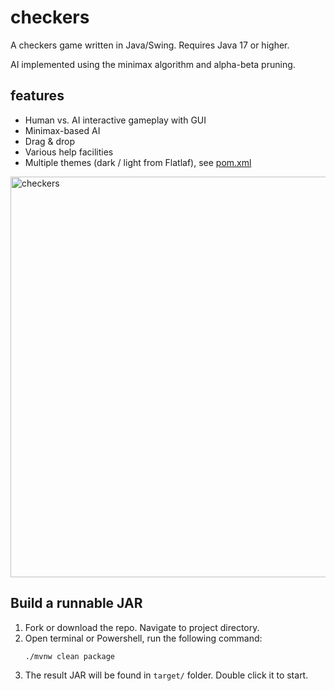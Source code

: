 # checkers

A checkers game written in Java/Swing. Requires Java 17 or higher.

AI implemented using the minimax algorithm and alpha-beta pruning.

## features 

- Human vs. AI interactive gameplay with GUI
- Minimax-based AI 
- Drag & drop  
- Various help facilities
- Multiple themes (dark / light from Flatlaf), see [pom.xml](pom.xml)


<img width="641" alt="checkers" src="https://user-images.githubusercontent.com/13951953/41507113-c999fad6-7223-11e8-827a-afefd0e318d8.png">

## Build a runnable JAR

1. Fork or download the repo. Navigate to project directory.
2. Open terminal or Powershell, run the following command:
    ```bash
    ./mvnw clean package
    ```
3. The result JAR will be found in `target/` folder. Double click it to start.